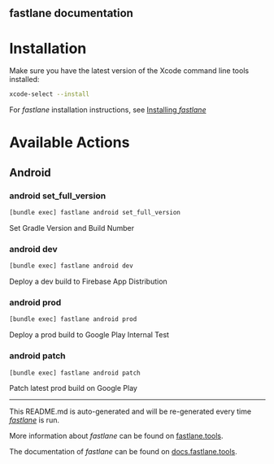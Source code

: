 fastlane documentation
----

# Installation

Make sure you have the latest version of the Xcode command line tools installed:

```sh
xcode-select --install
```

For _fastlane_ installation instructions, see [Installing _fastlane_](https://docs.fastlane.tools/#installing-fastlane)

# Available Actions

## Android

### android set_full_version

```sh
[bundle exec] fastlane android set_full_version
```

Set Gradle Version and Build Number

### android dev

```sh
[bundle exec] fastlane android dev
```

Deploy a dev build to Firebase App Distribution

### android prod

```sh
[bundle exec] fastlane android prod
```

Deploy a prod build to Google Play Internal Test

### android patch

```sh
[bundle exec] fastlane android patch
```

Patch latest prod build on Google Play

----

This README.md is auto-generated and will be re-generated every time [_fastlane_](https://fastlane.tools) is run.

More information about _fastlane_ can be found on [fastlane.tools](https://fastlane.tools).

The documentation of _fastlane_ can be found on [docs.fastlane.tools](https://docs.fastlane.tools).
